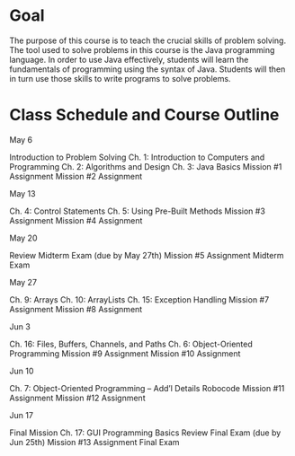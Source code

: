 # Goal 
The purpose of this course is to teach the crucial skills of problem solving. The tool used to solve problems in this course is the Java programming language. In order to use Java effectively, students will learn the fundamentals of programming using the syntax of Java. Students will then in turn use those skills to write programs to solve problems.


# Class Schedule and Course Outline

May 6

Introduction to Problem Solving
Ch. 1: Introduction to Computers and Programming
Ch. 2: Algorithms and Design
Ch. 3: Java Basics
Mission #1 Assignment
Mission #2 Assignment

May 13

Ch. 4: Control Statements
Ch. 5: Using Pre-Built Methods
Mission #3 Assignment
Mission #4 Assignment

May 20

Review
Midterm Exam (due by May 27th)
Mission #5 Assignment
Midterm Exam

May 27

Ch. 9: Arrays
Ch. 10: ArrayLists
Ch. 15: Exception Handling
Mission #7 Assignment
Mission #8 Assignment

Jun 3

Ch. 16: Files, Buffers, Channels, and Paths
Ch. 6: Object-Oriented Programming
Mission #9 Assignment
Mission #10 Assignment

Jun 10

Ch. 7: Object-Oriented Programming – Add’l Details Robocode
Mission #11 Assignment
Mission #12 Assignment

Jun 17

Final Mission
Ch. 17: GUI Programming Basics Review
Final Exam (due by Jun 25th)
Mission #13 Assignment
Final Exam
